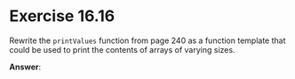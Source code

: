 # Exercise 16.16

Rewrite the `printValues` function from page 240 as a function template that could be used to print the contents of arrays of
varying sizes.

**Answer**:

```cpp
```

